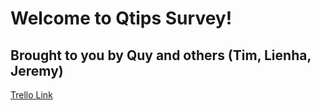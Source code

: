 # Welcome to Qtips Survey!

## Brought to you by Quy and others (Tim, Lienha, Jeremy)

[Trello Link](https://trello.com/b/8Tr8lGJL/survey-gorilla)

